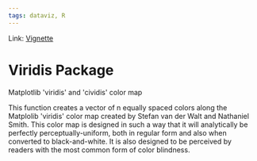 ```yaml
---
tags: dataviz, R
---
```

Link: [Vignette](https://cran.r-project.org/web/packages/viridis/vignettes/intro-to-viridis.html)

# Viridis Package
Matplotlib 'viridis' and 'cividis' color map

This function creates a vector of n equally spaced colors along the Matplolib 'viridis' color map created by Stefan van der Walt and Nathaniel Smith. This color map is designed in such a way that it will analytically be perfectly perceptually-uniform, both in regular form and also when converted to black-and-white. It is also designed to be perceived by readers with the most common form of color blindness.